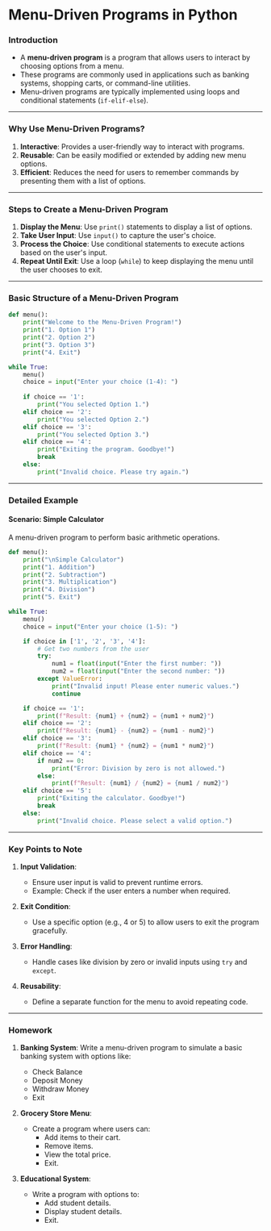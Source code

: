 # **Menu-Driven Programs in Python**

### **Introduction**

- A **menu-driven program** is a program that allows users to interact by choosing options from a menu.
- These programs are commonly used in applications such as banking systems, shopping carts, or command-line utilities.
- Menu-driven programs are typically implemented using loops and conditional statements (`if-elif-else`).

---

### **Why Use Menu-Driven Programs?**

1. **Interactive**: Provides a user-friendly way to interact with programs.
2. **Reusable**: Can be easily modified or extended by adding new menu options.
3. **Efficient**: Reduces the need for users to remember commands by presenting them with a list of options.

---

### **Steps to Create a Menu-Driven Program**

1. **Display the Menu**: Use `print()` statements to display a list of options.
2. **Take User Input**: Use `input()` to capture the user's choice.
3. **Process the Choice**: Use conditional statements to execute actions based on the user's input.
4. **Repeat Until Exit**: Use a loop (`while`) to keep displaying the menu until the user chooses to exit.

---

### **Basic Structure of a Menu-Driven Program**

```python
def menu():
    print("Welcome to the Menu-Driven Program!")
    print("1. Option 1")
    print("2. Option 2")
    print("3. Option 3")
    print("4. Exit")

while True:
    menu()
    choice = input("Enter your choice (1-4): ")
    
    if choice == '1':
        print("You selected Option 1.")
    elif choice == '2':
        print("You selected Option 2.")
    elif choice == '3':
        print("You selected Option 3.")
    elif choice == '4':
        print("Exiting the program. Goodbye!")
        break
    else:
        print("Invalid choice. Please try again.")
```

---

### **Detailed Example**

#### **Scenario: Simple Calculator**

A menu-driven program to perform basic arithmetic operations.

```python
def menu():
    print("\nSimple Calculator")
    print("1. Addition")
    print("2. Subtraction")
    print("3. Multiplication")
    print("4. Division")
    print("5. Exit")

while True:
    menu()
    choice = input("Enter your choice (1-5): ")

    if choice in ['1', '2', '3', '4']:
        # Get two numbers from the user
        try:
            num1 = float(input("Enter the first number: "))
            num2 = float(input("Enter the second number: "))
        except ValueError:
            print("Invalid input! Please enter numeric values.")
            continue

    if choice == '1':
        print(f"Result: {num1} + {num2} = {num1 + num2}")
    elif choice == '2':
        print(f"Result: {num1} - {num2} = {num1 - num2}")
    elif choice == '3':
        print(f"Result: {num1} * {num2} = {num1 * num2}")
    elif choice == '4':
        if num2 == 0:
            print("Error: Division by zero is not allowed.")
        else:
            print(f"Result: {num1} / {num2} = {num1 / num2}")
    elif choice == '5':
        print("Exiting the calculator. Goodbye!")
        break
    else:
        print("Invalid choice. Please select a valid option.")
```

---

### **Key Points to Note**

1. **Input Validation**:
   - Ensure user input is valid to prevent runtime errors.
   - Example: Check if the user enters a number when required.

2. **Exit Condition**:
   - Use a specific option (e.g., 4 or 5) to allow users to exit the program gracefully.

3. **Error Handling**:
   - Handle cases like division by zero or invalid inputs using `try` and `except`.

4. **Reusability**:
   - Define a separate function for the menu to avoid repeating code.

---

### **Homework**

1. **Banking System**: Write a menu-driven program to simulate a basic banking system with options like:
   - Check Balance
   - Deposit Money
   - Withdraw Money
   - Exit

2. **Grocery Store Menu**:
   - Create a program where users can:
     - Add items to their cart.
     - Remove items.
     - View the total price.
     - Exit.

3. **Educational System**:
   - Write a program with options to:
     - Add student details.
     - Display student details.
     - Exit.

